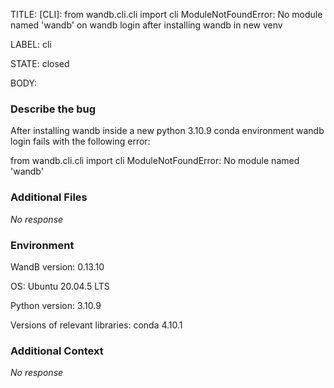 TITLE:
[CLI]: from wandb.cli.cli import cli ModuleNotFoundError: No module named 'wandb' on wandb login after installing wandb in new venv

LABEL:
cli

STATE:
closed

BODY:
### Describe the bug

After installing wandb inside a new python 3.10.9 conda environment wandb login fails with the following error:

from wandb.cli.cli import cli
ModuleNotFoundError: No module named 'wandb'

### Additional Files

_No response_

### Environment

WandB version: 0.13.10

OS: Ubuntu 20.04.5 LTS

Python version: 3.10.9

Versions of relevant libraries: conda 4.10.1


### Additional Context

_No response_


